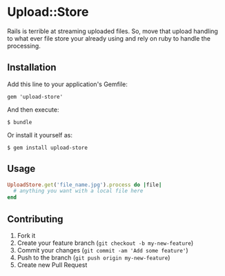 # Upload::Store

Rails is terrible at streaming uploaded files. So, move that upload handling to what ever file store your already using and rely on ruby to handle the processing.

## Installation

Add this line to your application's Gemfile:

    gem 'upload-store'

And then execute:

    $ bundle

Or install it yourself as:

    $ gem install upload-store

## Usage

```ruby
UploadStore.get('file_name.jpg').process do |file|
  # anything you want with a local file here
end
```

## Contributing

1. Fork it
2. Create your feature branch (`git checkout -b my-new-feature`)
3. Commit your changes (`git commit -am 'Add some feature'`)
4. Push to the branch (`git push origin my-new-feature`)
5. Create new Pull Request
